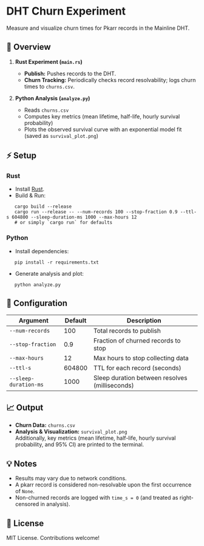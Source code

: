 # DHT Churn Experiment

Measure and visualize churn times for Pkarr records in the Mainline DHT.

## 🚀 Overview

1. **Rust Experiment (`main.rs`)**

   - **Publish:** Pushes records to the DHT.
   - **Churn Tracking:** Periodically checks record resolvability; logs churn times to `churns.csv`.

2. **Python Analysis (`analyze.py`)**
   - Reads `churns.csv`
   - Computes key metrics (mean lifetime, half-life, hourly survival probability)
   - Plots the observed survival curve with an exponential model fit (saved as `survival_plot.png`)

## ⚡️ Setup

### Rust

- Install [Rust](https://www.rust-lang.org/tools/install).
- Build & Run:

```
   cargo build --release
   cargo run --release -- --num-records 100 --stop-fraction 0.9 --ttl-s 604800 --sleep-duration-ms 1000 --max-hours 12
   # or simply `cargo run` for defaults
```

### Python

- Install dependencies:

```
   pip install -r requirements.txt
```

- Generate analysis and plot:

```
   python analyze.py
```

## 🔧 Configuration

| Argument              | Default | Description                                    |
| --------------------- | ------- | ---------------------------------------------- |
| `--num-records`       | 100     | Total records to publish                       |
| `--stop-fraction`     | 0.9     | Fraction of churned records to stop            |
| `--max-hours`         | 12      | Max hours to stop collecting data              |
| `--ttl-s`             | 604800  | TTL for each record (seconds)                  |
| `--sleep-duration-ms` | 1000    | Sleep duration between resolves (milliseconds) |

## 📈 Output

- **Churn Data:** `churns.csv`
- **Analysis & Visualization:** `survival_plot.png`  
  Additionally, key metrics (mean lifetime, half-life, hourly survival probability, and 95% CI) are printed to the terminal.

## 💡 Notes

- Results may vary due to network conditions.
- A pkarr record is considered non-resolvable upon the first occurrence of `None`.
- Non-churned records are logged with `time_s = 0` (and treated as right-censored in analysis).

## 📜 License

MIT License. Contributions welcome!
